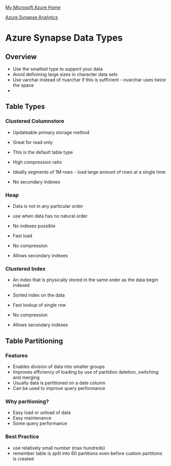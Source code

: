 [My Microsoft Azure Home](microsoft_learn_home.md)

[Azure Synapse Analytics](azure_synapse_analytics.md)


# Azure Synapse Data Types

## Overview

* Use the smallest type to support your data
* Avoid definining large sizes in character data sets
* Use varchar instead of nvarchar if this is sufficient - nvarchar uses twice the space
*

## Table Types

### Clustered Columnstore
* Updateable primary storage method
* Great for read only


* This is the default table type
* High compression ratio
* Ideally segments of 1M rows - load large amount of rows at a single time
* No secondary indexes


### Heap
* Data is not in any particular order
* use when data has no natural order

* No indexes possible
* Fast load
* No compression
* Allows secondary indexes


### Clustered Index
* An index that is physically stored in the same order as the data begin indexed

* Sorted index on the data
* Fast lookup of single row 
* No compression
* Allows secondary indexes


## Table Partitioning

### Features

* Enables division of data into smaller groups
* Improves efficiency of loading by use of partidion deletion, switching and merging
* Usually data is partitioned on a date column
* Can be used to improve query performance

### Why paritioning?

* Easy load or unload of data
* Easy maintenance
* Some query performance 

### Best Practice

* use relatively small number (max hundreds)
* remember table is split into 60 partitions even before custom partitions is created





